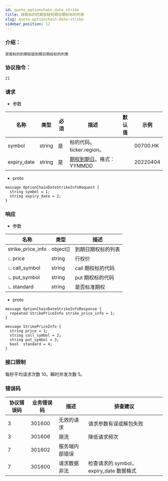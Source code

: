 ```yaml
---
id: quote_optionchain_date_strike
title: 获取标的的期权链到期日期权标的列表
slug: quote-optionchain-date-strike
sidebar_position: 12
---
```


### 介绍：
    获取标的的期权链到期日期权标的列表
### 协议指令：
    21
### 请求
* 参数

| 名称 | 类型   | 必须  | 描述      |  默认值  |  示例   |
|-------|-------|-----|---------|-----|----|
| symbol | string   | 是  | 标的代码。ticker.region。  | | 00700.HK|
| expiry_date | string   | 是  | [期权到期日](./quote-optionchain-date)。格式：YYMMDD  | | 20220404|

* proto
```
message OptionChainDateStrikeInfoRequest {
  string symbol = 1;
  string expiry_date = 2;
}
```
### 响应
* 参数

| 名称 | 类型   | 描述  | 
|-------|-------|-----|
|strike_price_info|object[]| 到期日期权标的列表 |
|∟price|string| 行权价 |
|∟call_symbol|string|call 期权标的代码 |
|∟put_symbol|string|put 期权标的代码 |
|∟standard|string| 是否标准期权 |

* proto
```
message OptionChainDateStrikeInfoResponse {
  repeated StrikePriceInfo strike_price_info = 1;
}

message StrikePriceInfo {
  string price = 1;
  string call_symbol = 2;
  string put_symbol = 3;
  bool  standard = 4;
}
```
### 接口限制
每秒平均请求次数 10。瞬时并发次数 5。

### 错误码

| 协议错误码 | 业务错误码   | 描述  | 排查建议 |
|-------|-------|-----|----|
|3 | 301600| 无效的请求 | 请求参数有误或解包失败 |
|3 | 301606| 限流 | 降低请求频次 |
|7 | 301602| 服务端内部错误 ||
|7 | 301600| 请求数据非法 | 检查请求的 symbol，expiry_date 数据格式 |
